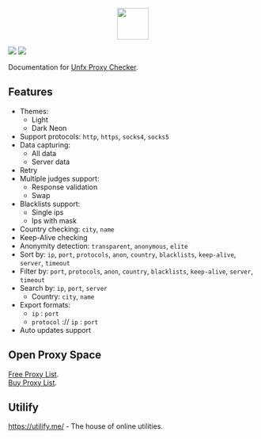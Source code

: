 <p align="center">
    <img width="64px" src="https://i.ibb.co/pyQn5sJ/rocket-ship.png">
</p>

![](https://i.ibb.co/q00GgM3/unfx-main.png)
![](https://i.ibb.co/f02WP2H/3.png)

Documentation for [Unfx Proxy Checker](https://openproxy.space/software/proxy-checker).

## Features
- Themes: 
  - Light
  - Dark Neon
- Support protocols: `http`, `https`, `socks4`, `socks5`
- Data capturing:
  - All data
  - Server data
- Retry
- Multiple judges support:
  - Response validation
  - Swap
- Blacklists support:
  - Single ips
  - Ips with mask
- Country checking: `city`, `name`
- Keep-Alive checking
- Anonymity detection: `transparent`, `anonymous`, `elite`
- Sort by: `ip`, `port`, `protocols`, `anon`, `country`, `blacklists`, `keep-alive`, `server`, `timeout`	
- Filter by: `port`, `protocols`, `anon`, `country`, `blacklists`, `keep-alive`, `server`, `timeout`	
- Search by: `ip`, `port`, `server`
  - Country: `city`, `name`
- Export formats:
  - `ip` : `port`
  - `protocol` :// `ip` : `port`
- Auto updates support

## Open Proxy Space
[Free Proxy List](https://openproxy.space/free-proxy-list).  
[Buy Proxy List](https://openproxy.space/darth).

## Utilify
https://utilify.me/ - The house of online utilities.
